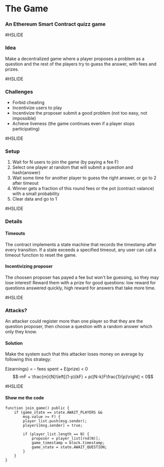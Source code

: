 # The Game
### An Ethereum Smart Contract quizz game

#HSLIDE
### Idea

Make a decentralized game where a player proposes a problem as a question and
the rest of the players try to guess the answer, with fees and prizes.

#HSLIDE
### Challenges

* Forbid cheating
* Incentivize users to play
* Incentivize the proposer submit a good problem (not too easy, not impossible)
* Achieve liveness (the game continues even if a player stops participating)

#HSLIDE
### Setup

1. Wait for N users to join the game (by paying a fee F)
2. Select one player at random that will submit a question and hash(answer)
3. Wait some time for another player to guess the right answer, or go to 2 after timeout
4. Winner gets a fraction of this round fees or the pot (contract valance) with a small probability
5. Clear data and go to 1

#HSLIDE
### Details

#### Timeouts

The contract implements a state machine that records the timestamp after every transition.  If a state exceeds a specified timeout, any user can call a timeout function to reset the game.

#### Incentivizing proposer

The choosen proposer has payed a fee but won't be guessing, so they may lose interest!  Reward them with a prize for good questions: low reward for questions answered quickly, high reward for answers that take more time.

#HSLIDE
### Attacks?

An attacker could register more than one player so that they are the question
proposer, then choose a question with a random answer which only they know.

#### Solution

Make the system such that this attacker loses money on average by following this strategy:

E(earnings) = - fees spent + E(prize) < 0
$$-mF + \frac{m}{N}\left[(1-p)(kF) + p((N-k)F\frac{1}{p}\right] < 0$$

#HSLIDE
#### Show me the code
```
function join_game() public {
    if (game_state == state.AWAIT_PLAYERS &&
        msg.value >= F) {
        player_list.push(msg.sender);
        players[msg.sender] = true;

        if (player_list.length == N) {
            proposer = player_list[rnd(N)];
            game_timestamp = block.timestamp;
            game_state = state.AWAIT_QUESTION;
        }
    }
}
```
